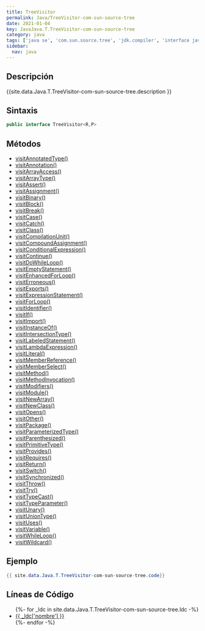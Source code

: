 ```yaml
---
title: TreeVisitor
permalink: Java/TreeVisitor-com-sun-source-tree
date: 2021-01-04
key: JavaJava.T.TreeVisitor-com-sun-source-tree
category: java
tags: ['java se', 'com.sun.source.tree', 'jdk.compiler', 'interface java', 'Java 1.6']
sidebar: 
  nav: java
---
```


## Descripción
{{site.data.Java.T.TreeVisitor-com-sun-source-tree.description }}

## Sintaxis
~~~java
public interface TreeVisitor<R,P>
~~~

## Métodos
* [visitAnnotatedType()](/Java/TreeVisitor-com-sun-source-tree/visitAnnotatedType)
* [visitAnnotation()](/Java/TreeVisitor-com-sun-source-tree/visitAnnotation)
* [visitArrayAccess()](/Java/TreeVisitor-com-sun-source-tree/visitArrayAccess)
* [visitArrayType()](/Java/TreeVisitor-com-sun-source-tree/visitArrayType)
* [visitAssert()](/Java/TreeVisitor-com-sun-source-tree/visitAssert)
* [visitAssignment()](/Java/TreeVisitor-com-sun-source-tree/visitAssignment)
* [visitBinary()](/Java/TreeVisitor-com-sun-source-tree/visitBinary)
* [visitBlock()](/Java/TreeVisitor-com-sun-source-tree/visitBlock)
* [visitBreak()](/Java/TreeVisitor-com-sun-source-tree/visitBreak)
* [visitCase()](/Java/TreeVisitor-com-sun-source-tree/visitCase)
* [visitCatch()](/Java/TreeVisitor-com-sun-source-tree/visitCatch)
* [visitClass()](/Java/TreeVisitor-com-sun-source-tree/visitClass)
* [visitCompilationUnit()](/Java/TreeVisitor-com-sun-source-tree/visitCompilationUnit)
* [visitCompoundAssignment()](/Java/TreeVisitor-com-sun-source-tree/visitCompoundAssignment)
* [visitConditionalExpression()](/Java/TreeVisitor-com-sun-source-tree/visitConditionalExpression)
* [visitContinue()](/Java/TreeVisitor-com-sun-source-tree/visitContinue)
* [visitDoWhileLoop()](/Java/TreeVisitor-com-sun-source-tree/visitDoWhileLoop)
* [visitEmptyStatement()](/Java/TreeVisitor-com-sun-source-tree/visitEmptyStatement)
* [visitEnhancedForLoop()](/Java/TreeVisitor-com-sun-source-tree/visitEnhancedForLoop)
* [visitErroneous()](/Java/TreeVisitor-com-sun-source-tree/visitErroneous)
* [visitExports()](/Java/TreeVisitor-com-sun-source-tree/visitExports)
* [visitExpressionStatement()](/Java/TreeVisitor-com-sun-source-tree/visitExpressionStatement)
* [visitForLoop()](/Java/TreeVisitor-com-sun-source-tree/visitForLoop)
* [visitIdentifier()](/Java/TreeVisitor-com-sun-source-tree/visitIdentifier)
* [visitIf()](/Java/TreeVisitor-com-sun-source-tree/visitIf)
* [visitImport()](/Java/TreeVisitor-com-sun-source-tree/visitImport)
* [visitInstanceOf()](/Java/TreeVisitor-com-sun-source-tree/visitInstanceOf)
* [visitIntersectionType()](/Java/TreeVisitor-com-sun-source-tree/visitIntersectionType)
* [visitLabeledStatement()](/Java/TreeVisitor-com-sun-source-tree/visitLabeledStatement)
* [visitLambdaExpression()](/Java/TreeVisitor-com-sun-source-tree/visitLambdaExpression)
* [visitLiteral()](/Java/TreeVisitor-com-sun-source-tree/visitLiteral)
* [visitMemberReference()](/Java/TreeVisitor-com-sun-source-tree/visitMemberReference)
* [visitMemberSelect()](/Java/TreeVisitor-com-sun-source-tree/visitMemberSelect)
* [visitMethod()](/Java/TreeVisitor-com-sun-source-tree/visitMethod)
* [visitMethodInvocation()](/Java/TreeVisitor-com-sun-source-tree/visitMethodInvocation)
* [visitModifiers()](/Java/TreeVisitor-com-sun-source-tree/visitModifiers)
* [visitModule()](/Java/TreeVisitor-com-sun-source-tree/visitModule)
* [visitNewArray()](/Java/TreeVisitor-com-sun-source-tree/visitNewArray)
* [visitNewClass()](/Java/TreeVisitor-com-sun-source-tree/visitNewClass)
* [visitOpens()](/Java/TreeVisitor-com-sun-source-tree/visitOpens)
* [visitOther()](/Java/TreeVisitor-com-sun-source-tree/visitOther)
* [visitPackage()](/Java/TreeVisitor-com-sun-source-tree/visitPackage)
* [visitParameterizedType()](/Java/TreeVisitor-com-sun-source-tree/visitParameterizedType)
* [visitParenthesized()](/Java/TreeVisitor-com-sun-source-tree/visitParenthesized)
* [visitPrimitiveType()](/Java/TreeVisitor-com-sun-source-tree/visitPrimitiveType)
* [visitProvides()](/Java/TreeVisitor-com-sun-source-tree/visitProvides)
* [visitRequires()](/Java/TreeVisitor-com-sun-source-tree/visitRequires)
* [visitReturn()](/Java/TreeVisitor-com-sun-source-tree/visitReturn)
* [visitSwitch()](/Java/TreeVisitor-com-sun-source-tree/visitSwitch)
* [visitSynchronized()](/Java/TreeVisitor-com-sun-source-tree/visitSynchronized)
* [visitThrow()](/Java/TreeVisitor-com-sun-source-tree/visitThrow)
* [visitTry()](/Java/TreeVisitor-com-sun-source-tree/visitTry)
* [visitTypeCast()](/Java/TreeVisitor-com-sun-source-tree/visitTypeCast)
* [visitTypeParameter()](/Java/TreeVisitor-com-sun-source-tree/visitTypeParameter)
* [visitUnary()](/Java/TreeVisitor-com-sun-source-tree/visitUnary)
* [visitUnionType()](/Java/TreeVisitor-com-sun-source-tree/visitUnionType)
* [visitUses()](/Java/TreeVisitor-com-sun-source-tree/visitUses)
* [visitVariable()](/Java/TreeVisitor-com-sun-source-tree/visitVariable)
* [visitWhileLoop()](/Java/TreeVisitor-com-sun-source-tree/visitWhileLoop)
* [visitWildcard()](/Java/TreeVisitor-com-sun-source-tree/visitWildcard)

## Ejemplo
~~~java
{{ site.data.Java.T.TreeVisitor-com-sun-source-tree.code}}
~~~

## Líneas de Código
<ul>
{%- for _ldc in site.data.Java.T.TreeVisitor-com-sun-source-tree.ldc -%}
   <li>
       <a href="{{_ldc['url'] }}">{{ _ldc['nombre'] }}</a>
   </li>
{%- endfor -%}
</ul>
